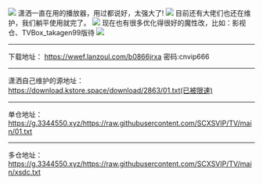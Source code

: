 ![](https://t.3344550.xyz/file/eb72d090ba52ad47d2e30.jpg)
潇洒一直在用的播放器，用过都说好，太强大了!
![](https://t.3344550.xyz/file/3f8f82822c01ba56845ef.jpg)
目前还有大佬们也还在维护，我们躺平使用就完了。
![](https://t.3344550.xyz/file/3f8f82822c01ba56845ef.jpg)
现在也有很多优化得很好的魔性改，比如：影视仓、TVBox_takagen99版待
![](https://t.3344550.xyz/file/3adbb66b2c889763b150b.jpg)

  - - -
下载地址：
https://wwef.lanzoul.com/b0866jrxa 密码:cnvip666
  - - -
潇洒自己维护的源地址：
https://download.kstore.space/download/2863/01.txt(已被限速)
  - - -
单仓地址：
https://g.3344550.xyz/https://raw.githubusercontent.com/SCXSVIP/TV/main/01.txt
  - - -
多仓地址：
https://g.3344550.xyz/https://raw.githubusercontent.com/SCXSVIP/TV/main/xsdc.txt